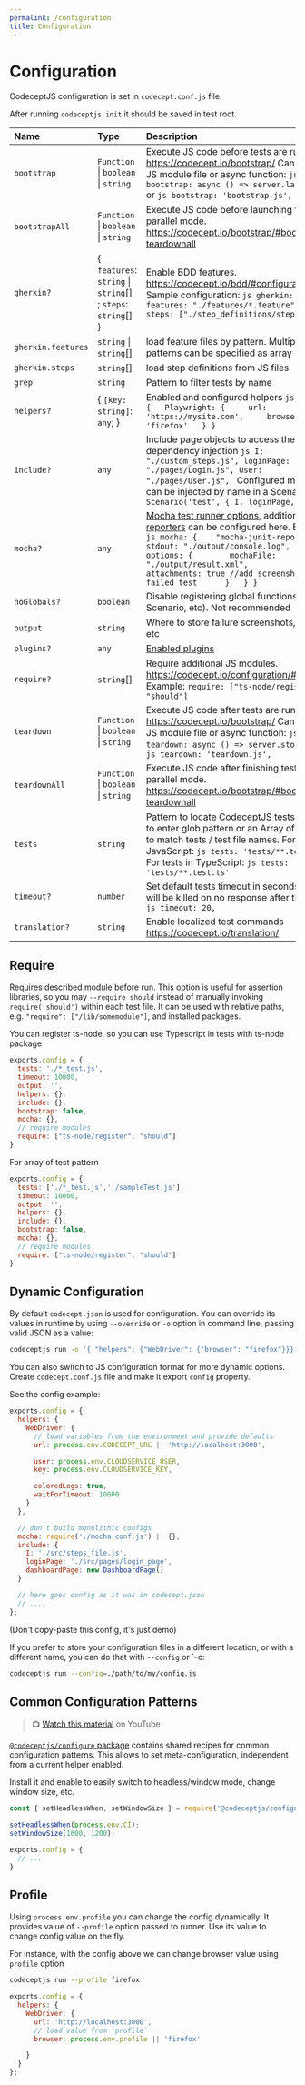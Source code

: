 ```yaml
---
permalink: /configuration
title: Configuration
---
```


# Configuration

CodeceptJS configuration is set in `codecept.conf.js` file.

After running `codeceptjs init` it should be saved in test root.

| Name | Type | Description |
| :------ | :------ | :------ |
| `bootstrap` | `Function` \| `boolean` \| `string` | Execute JS code before tests are run. https://codecept.io/bootstrap/ Can be either JS module file or async function:  ```js bootstrap: async () => server.launch(), ``` or ```js bootstrap: 'bootstrap.js', ``` |
| `bootstrapAll` | `Function` \| `boolean` \| `string` | Execute JS code before launching tests in parallel mode.  https://codecept.io/bootstrap/#bootstrapall-teardownall |
| `gherkin?` | { `features`: `string` \| `string`[] ; `steps`: `string`[]  } | Enable BDD features. https://codecept.io/bdd/#configuration   Sample configuration: ```js gherkin: {   features: "./features/*.feature",   steps: ["./step_definitions/steps.js"] } ``` |
| `gherkin.features` | `string` \| `string`[] | load feature files by pattern. Multiple patterns can be specified as array |
| `gherkin.steps` | `string`[] | load step definitions from JS files |
| `grep` | `string` | Pattern to filter tests by name |
| `helpers?` | { `[key: string]`: `any`;  } | Enabled and configured helpers   ```js helpers: {   Playwright: {     url: 'https://mysite.com',     browser: 'firefox'   } } ``` |
| `include?` | `any` | Include page objects to access them via dependency injection  ```js I: "./custom_steps.js", loginPage: "./pages/Login.js", User: "./pages/User.js", ``` Configured modules can be injected by name in a Scenario:  ```js Scenario('test', { I, loginPage, User }) ``` |
| `mocha?` | `any` | [Mocha test runner options](https://mochajs.org/#configuring-mocha-nodejs), additional [reporters](https://codecept.io/reports/#xml) can be configured here.  Example:  ```js mocha: {    "mocha-junit-reporter": {      stdout: "./output/console.log",      options: {        mochaFile: "./output/result.xml",        attachments: true //add screenshot for a failed test      }   } } ``` |
| `noGlobals?` | `boolean` | Disable registering global functions (Before, Scenario, etc). Not recommended |
| `output` | `string` | Where to store failure screenshots, artifacts, etc |
| `plugins?` | `any` | [Enabled plugins](https://codecept.io/plugins/) |
| `require?` | `string`[] | Require additional JS modules. https://codecept.io/configuration/#require   Example: ``` require: ["ts-node/register", "should"] ``` |
| `teardown` | `Function` \| `boolean` \| `string` | Execute JS code after tests are run. https://codecept.io/bootstrap/ Can be either JS module file or async function:  ```js teardown: async () => server.stop(), ``` or ```js teardown: 'teardown.js', ``` |
| `teardownAll` | `Function` \| `boolean` \| `string` | Execute JS code after finishing tests in parallel mode.  https://codecept.io/bootstrap/#bootstrapall-teardownall |
| `tests` | `string` | Pattern to locate CodeceptJS tests.  Allows to enter glob pattern or an Array<string> of patterns to match tests / test file names.   For tests in JavaScript:  ```js tests: 'tests/**.test.js' ```  For tests in TypeScript:  ```js tests: 'tests/**.test.ts' ``` |
| `timeout?` | `number` | Set default tests timeout in seconds.  Tests will be killed on no response after timeout.  ```js timeout: 20, ``` |
| `translation?` | `string` | Enable localized test commands https://codecept.io/translation/ |



## Require

Requires described module before run. This option is useful for assertion libraries, so you may `--require should` instead of manually invoking `require('should')` within each test file. It can be used with relative paths, e.g. `"require": ["/lib/somemodule"]`, and installed packages.

You can register ts-node, so you can use Typescript in tests with ts-node package
```js
exports.config = {
  tests: './*_test.js',
  timeout: 10000,
  output: '',
  helpers: {},
  include: {},
  bootstrap: false,
  mocha: {},
  // require modules
  require: ["ts-node/register", "should"]
}
```
For array of test pattern
```js
exports.config = {
  tests: ['./*_test.js','./sampleTest.js'],
  timeout: 10000,
  output: '',
  helpers: {},
  include: {},
  bootstrap: false,
  mocha: {},
  // require modules
  require: ["ts-node/register", "should"]
}
```
## Dynamic Configuration

 By default `codecept.json` is used for configuration. You can override its values in runtime by using `--override` or `-o` option in command line, passing valid JSON as a value:

```sh
codeceptjs run -o '{ "helpers": {"WebDriver": {"browser": "firefox"}}}'
```

 You can also switch to JS configuration format for more dynamic options.
 Create `codecept.conf.js` file and make it export `config` property.

 See the config example:

```js
exports.config = {
  helpers: {
    WebDriver: {
      // load variables from the environment and provide defaults
      url: process.env.CODECEPT_URL || 'http://localhost:3000',

      user: process.env.CLOUDSERVICE_USER,
      key: process.env.CLOUDSERVICE_KEY,

      coloredLogs: true,
      waitForTimeout: 10000
    }
  },

  // don't build monolithic configs
  mocha: require('./mocha.conf.js') || {},
  include: {
    I: './src/steps_file.js',
    loginPage: './src/pages/login_page',
    dashboardPage: new DashboardPage()
  }

  // here goes config as it was in codecept.json
  // ....
};
```

(Don't copy-paste this config, it's just demo)

If you prefer to store your configuration files in a different location, or with a different name, you can do that with `--config` or `-c:

```sh
codeceptjs run --config=./path/to/my/config.js
```

## Common Configuration Patterns

> 📺 [Watch this material](https://www.youtube.com/watch?v=onBnfo_rJa4&t=4s) on YouTube

[`@codeceptjs/configure` package](https://github.com/codeceptjs/configure) contains shared recipes for common configuration patterns. This allows to set meta-configuration, independent from a current helper enabled.

Install it and enable to easily switch to headless/window mode, change window size, etc.

```js
const { setHeadlessWhen, setWindowSize } = require('@codeceptjs/configure');

setHeadlessWhen(process.env.CI);
setWindowSize(1600, 1200);

exports.config = {
  // ...
}
```

## Profile

Using `process.env.profile` you can change the config dynamically.
It provides value of `--profile` option passed to runner.
Use its value to change config value on the fly.

For instance, with the config above we can change browser value using `profile` option

```sh
codeceptjs run --profile firefox
```

```js
exports.config = {
  helpers: {
    WebDriver: {
      url: 'http://localhost:3000',
      // load value from `profile`
      browser: process.env.profile || 'firefox'

    }
  }
};
```
